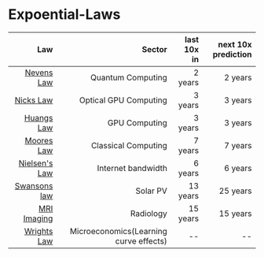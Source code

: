 # Expoential-Laws

| Law        | Sector  | last 10x in  | next 10x prediction  | 
| -------------:| -----:| ------:| ------:|
| [Nevens Law](https://en.wikipedia.org/wiki/Hartmut_Neven#Neven's_law) | Quantum Computing| 2 years| 2 years|
 | [Nicks Law](https://medium.com/lightmatter/the-story-behind-lightmatters-tech-e9fa0facca30) | Optical GPU Computing| 3 years| 3 years|
| [Huangs Law](https://en.wikipedia.org/wiki/Huang%27s_law) | GPU Computing| 3 years| 3 years|
| [Moores Law](https://en.wikipedia.org/wiki/Moore%27s_law) | Classical Computing| 7 years| 7 years|
| [Nielsen's Law](https://www.nngroup.com/articles/law-of-bandwidth/) | Internet bandwidth| 6 years| 6 years|
| [Swansons law](https://en.wikipedia.org/wiki/Swanson%27s_law) | Solar PV | 13 years| 25 years|
| [MRI Imaging](https://qr.ae/pG7IOv) | Radiology| 15 years| 15 years|
| [Wrights Law](https://en.wikipedia.org/wiki/Experience_curve_effects) | Microeconomics(Learning curve effects)|--|--|

